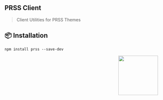 <p>
  <h2>PRSS Client</h2>
  <blockquote>Client Utilities for PRSS Themes</blockquote>
</p>

## 📦 Installation
```
npm install prss --save-dev
```

<div align="right">
  <p><a href="https://prss.io"><img src="https://i.imgur.com/5OQD7eL.png" width="130" /></a></p>
</div>
